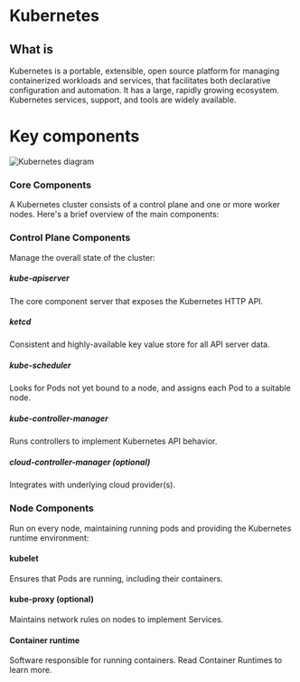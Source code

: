 # Kubernetes

## What is 

Kubernetes is a portable, extensible, open source platform for managing containerized workloads and services, that facilitates both declarative configuration and automation. It has a large, rapidly growing ecosystem. Kubernetes services, support, and tools are widely available.

# Key components

![Kubernetes diagram](https://kubernetes.io/images/docs/components-of-kubernetes.svg)

### Core Components

A Kubernetes cluster consists of a control plane and one or more worker nodes. Here's a brief overview of the main components:

### Control Plane Components 

Manage the overall state of the cluster:

##### kube-apiserver
 The core component server that exposes the Kubernetes HTTP API.

##### ketcd
Consistent and highly-available key value store for all API server data.

##### kube-scheduler
Looks for Pods not yet bound to a node, and assigns each Pod to a suitable node.

##### kube-controller-manager
Runs controllers to implement Kubernetes API behavior.

##### cloud-controller-manager (optional)
Integrates with underlying cloud provider(s).


### Node Components
Run on every node, maintaining running pods and providing the Kubernetes runtime environment:

#### kubelet
Ensures that Pods are running, including their containers.

#### kube-proxy (optional)
Maintains network rules on nodes to implement Services.

#### Container runtime
Software responsible for running containers. Read Container Runtimes to learn more.
